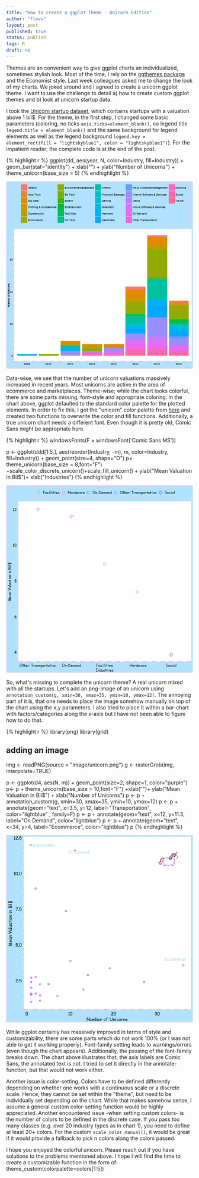 ```yaml
---
title: "How to create a ggplot Theme - Unicorn Edition"
author: "flovv"
layout: post
published: true
status: publish
tags: R
draft: no
---
```

 

Themes are an convenient way to give ggplot charts an individualized, sometimes stylish look. Most of the time, I rely on the [ggthemes package](https://github.com/jrnold/ggthemes) and the Economist style. Last week colleagues asked me to change the look of my charts. We joked around and I agreed to create a unicorn ggplot theme. I want to use the challenge to detail a) how to create custom ggplot themes and b) look at unicorn startup data.


I took the [Unicorn startup dataset](https://www.cbinsights.com/research-unicorn-companies), which contains startups with a valuation above 1 bil$.
For the theme, in the first step, I changed some basic parameters (coloring, no ticks ```axis.ticks=element_blank()```, no legend title ```legend.title = element_blank()``` and the same background for legend elements as well as the legend background ```legend.key = element_rect(fill = "lightskyblue1", color = "lightskyblue1")```). For the impatient reader; the complete code is at the end of the post.
 

{% highlight r %}
ggplot(dd, aes(year, N, color=Industry, fill=Industry)) + geom_bar(stat="identity") +  xlab("") + ylab("Number of Unicorns") + theme_unicorn(base_size = 5)
{% endhighlight %}

![plot of chunk unnamed-chunk-2](/figures/post15/unnamed-chunk-2-1.png)
 
Data-wise, we see that the number of unicorn valuations massively increased in recent years. Most unicorns are active in the area of ecommerce and marketplaces.
Theme-wise; while the chart looks colorful, there are some parts missing; font-style and appropriate coloring. In the chart above, ggplot defaulted to the standard color palette for the plotted elements.
In order to fix this, I got the "unicorn" color palette from [here](http://www.color-hex.com/color-palette/22646) and created two functions to overwrite the color and fill functions. Additionally, a true unicorn chart needs a different font. Even though it is pretty old, Comic Sans might be appropriate here.
 
 

{% highlight r %}
windowsFonts(F = windowsFont('Comic Sans MS'))
 
p <- ggplot(ddd[1:5,], aes(reorder(Industry, -m), m, color=Industry, fill=Industry)) + geom_point(size=4, shape="O")
p+ theme_unicorn(base_size = 8,font="F") +scale_color_discrete_unicorn()+scale_fill_unicorn() + ylab("Mean Valuation in Bil$")+ xlab("Industries")
{% endhighlight %}

![plot of chunk unnamed-chunk-3](/figures/post15/unnamed-chunk-3-1.png)
 
So, what's missing to complete the unicorn theme? A real unicorn mixed with all the startups. Let's add an png-image of an unicorn using ```annotation_custom(g, xmin=30, xmax=35, ymin=10, ymax=12)```. The annoying part of it is, that one needs to place the image somehow manually on top of the chart using the x,y parameters. I also tried to place it within a bar-chart with factors/categories along the x-axis but I have not been able to figure how to do that.
 
 

{% highlight r %}
library(png)
library(grid)
## adding an image
img <- readPNG(source = "image/unicorn.png")
g <- rasterGrob(img, interpolate=TRUE)
 
 
p <- ggplot(d4, aes(N, m)) + geom_point(size=2, shape=1, color="purple")
p<- p + theme_unicorn(base_size = 10,font="F")  +xlab("")+ ylab("Mean Valuation in Bil$") + xlab("Number of Unicorns") 
p <- p + annotation_custom(g, xmin=30, xmax=35, ymin=10, ymax=12) 
p <- p + annotate(geom="text", x=3.5, y=12, label="Transportation", color="lightblue" , family=F)
p <- p + annotate(geom="text", x=12, y=11.5, label="On Demand", color="lightblue")
p <- p + annotate(geom="text", x=34, y=4, label="Ecommerce", color="lightblue")
p
{% endhighlight %}

![plot of chunk unnamed-chunk-4](/figures/post15/unnamed-chunk-4-1.png)
 
 
While ggplot certainly has massively improved in terms of style and customizability, there are some parts which do not work 100% (or I was not able to get it working properly). 
Font-family setting leads to warnings/errors (even though the chart appears). Additionally, the passing of the font-family breaks down. The chart above illustrates that, the axis labels are Comic Sans, the annotated text is not. I tried to set it directly in the annotate-function, but that would not work either.
 
Another issue is color-setting. Colors have to be defined differently depending on whether one works with a continuous scale or a discrete scale. Hence, they cannot be set within the "theme", but need to be individually set depending on the chart. While that makes somehow sense, I assume a general custom color-setting function would be highly appreciated. Another encountered issue -when setting custom colors- is the number of colors to be defined in the discrete case. If you pass too many classes (e.g. over 20 industry types as in chart 1), you need to define at least 20+ colors. For the custom  ```scale_color_manual()```, it would be great if it would provide a fallback to pick n colors along the colors passed.
 
I hope you enjoyed the colorful unicorn. Please reach out if you have solutions to the problems mentioned above.
I hope I will find the time to create a customizable function in the form of: theme_custom(colorpalette=colors[1:5])
 
 
<script src="https://gist.github.com/flovv/fd9085cbc70beef6d6f1d39d99b97c2b.js"></script>
 
